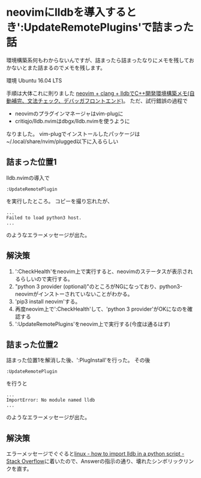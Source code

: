 # neovimにlldbを導入するとき':UpdateRemotePlugins'で詰まった話
環境構築系何もわからないんですが、詰まったら詰まったなりにメモを残しておかないとまた詰まるのでメモを残します。

環境 Ubuntu 16.04 LTS 

手順は大体これに則りました
[neovim + clang + lldbでC++開発環境構築メモ(自動補完、文法チェック、デバッガフロントエンド)](https://qiita.com/grainrigi/items/bd75639085e754795ed4)。
ただ、試行錯誤の過程で

* neovimのプラグインマネージャはvim-plugに
* critiqjo/lldb.nvimはdbgx/lldb.nvimを使うように

なりました。
vim-plugでインストールしたパッケージは~/.local/share/nvim/plugged以下に入るらしい




## 詰まった位置1
lldb.nvimの導入で
```
:UpdateRemotePlugin
```
を実行したところ。
コピーを撮り忘れたが、
```
... 
Failed to load python3 host.
...
```
のようなエラーメッセージが出た。

## 解決策

1. ':CheckHealth'をneovim上で実行すると、neovimのステータスが表示されるらしいので実行する。
2. "python 3 provider (optional)"のところがNGになっており、python3-neovimがインストーされていないことがわかる。
3. 'pip3 install neovim'する。
4. 再度neovim上で':CheckHealth'して、'python 3 provider'がOKになのを確認する
5. ':UpdateRemotePlugins'をneovim上で実行する(今度は通るはず)

## 詰まった位置2
詰まった位置1を解消した後、':PlugInstall'を行った。
その後
```
:UpdateRemotePlugin
```
を行うと
```
...
ImportError: No module named lldb
...
```
のようなエラーメッセージが出た。

## 解決策
エラーメッセージでぐぐると[linux - how to import lldb in a python script - Stack Overflow](https://stackoverflow.com/questions/30869945/how-to-import-lldb-in-a-python-script)に着いたので、Answerの指示の通り、壊れたシンボリックリンクを直す。

